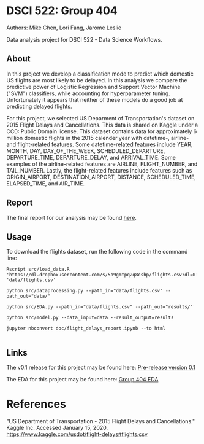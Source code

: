 # DSCI 522: Group 404

Authors: Mike Chen, Lori Fang, Jarome Leslie

Data analysis project for DSCI 522 - Data Science Workflows.

## About

In this project we develop a classification mode to predict which domestic US flights are most likely to be delayed. In this analysis we compare the predictive power of Logistic Regression and Support Vector Machine ("SVM") classifiers, while accounting for hyperparameter tuning. Unfortunately it appears that neither of these models do a good job at predicting delayed flights.

For this project, we selected US Deparment of Transportation's dataset on 2015 Flight Delays and Cancellations. This data is shared on Kaggle under a CC0: Public Domain license. This dataset contains data for approximately 6 million domestic flights in the 2015 calender year with datetime-, airline- and flight-related features. Some datetime-related features include YEAR, MONTH, DAY, DAY_OF_THE_WEEK, SCHEDULED_DEPARTURE, DEPARTURE_TIME, DEPARTURE_DELAY, and ARRIVAL_TIME. Some examples of the airline-related features are AIRLINE, FLIGHT_NUMBER, and TAIL_NUMBER. Lastly, the flight-related features include features such as ORIGIN_AIRPORT, DESTINATION_AIRPORT, DISTANCE, SCHEDULED_TIME, ELAPSED_TIME, and AIR_TIME.


## Report

The final report for our analysis may be found [here](https://github.com/jsleslie/DSCI_522_Group_404/blob/f3963b2c394ba8f08a51be295f2db0398c6336cb/doc/flight_delays_report.ipynb).

## Usage

To download the flights dataset, run the following code in the command line:

```
Rscript src/load_data.R 'https://dl.dropboxusercontent.com/s/5o9gmtpq2q8cshp/flights.csv?dl=0' 'data/flights.csv'

python src/dataprocessing.py --path_in="data/flights.csv" --path_out="data/"

python src/EDA.py --path_in="data/flights.csv" --path_out="results/"

python src/model.py --data_input=data --result_output=results

jupyter nbconvert doc/flight_delays_report.ipynb --to html


```

## Links

The v0.1 release for this project may be found here: [Pre-release version 0.1](https://github.com/UBC-MDS/DSCI_522_Group_404/releases/tag/0.1)

The EDA for this project may be found here: [Group 404 EDA](https://github.com/jsleslie/DSCI_522_Group_404/blob/3df0489caddf20d321e108be90ee03165937719f/src/Preliminary_EDA.ipynb)



# References

"US Department of Transportation - 2015 Flight Delays and Cancellations." Kaggle Inc. Accessed January 15, 2020. https://www.kaggle.com/usdot/flight-delays#flights.csv
